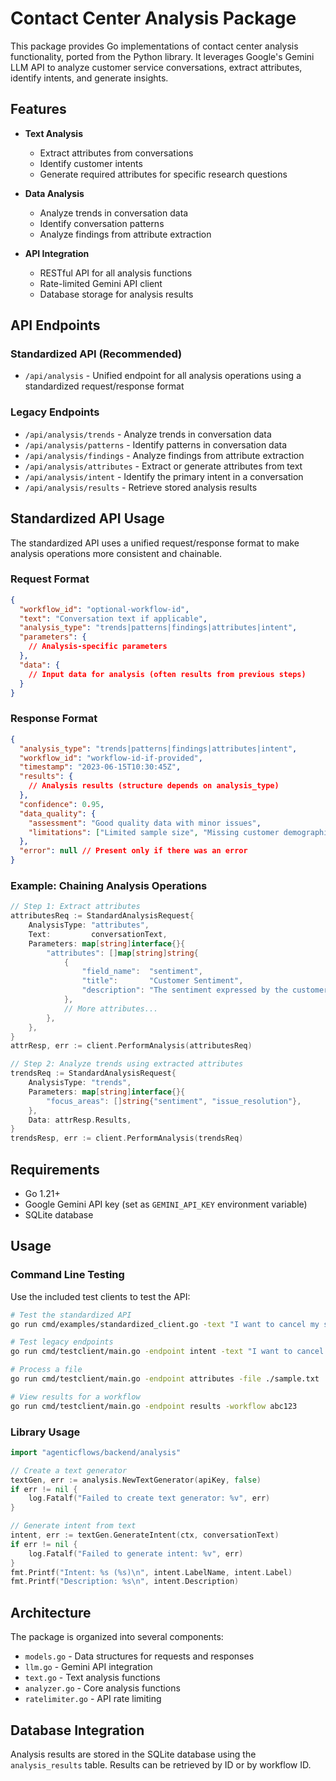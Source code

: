 # Contact Center Analysis Package

This package provides Go implementations of contact center analysis functionality, ported from the Python library. It leverages Google's Gemini LLM API to analyze customer service conversations, extract attributes, identify intents, and generate insights.

## Features

- **Text Analysis**
  - Extract attributes from conversations
  - Identify customer intents
  - Generate required attributes for specific research questions

- **Data Analysis**
  - Analyze trends in conversation data
  - Identify conversation patterns
  - Analyze findings from attribute extraction

- **API Integration**
  - RESTful API for all analysis functions
  - Rate-limited Gemini API client
  - Database storage for analysis results

## API Endpoints

### Standardized API (Recommended)

- `/api/analysis` - Unified endpoint for all analysis operations using a standardized request/response format

### Legacy Endpoints

- `/api/analysis/trends` - Analyze trends in conversation data
- `/api/analysis/patterns` - Identify patterns in conversation data
- `/api/analysis/findings` - Analyze findings from attribute extraction
- `/api/analysis/attributes` - Extract or generate attributes from text
- `/api/analysis/intent` - Identify the primary intent in a conversation
- `/api/analysis/results` - Retrieve stored analysis results

## Standardized API Usage

The standardized API uses a unified request/response format to make analysis operations more consistent and chainable.

### Request Format

```json
{
  "workflow_id": "optional-workflow-id",
  "text": "Conversation text if applicable",
  "analysis_type": "trends|patterns|findings|attributes|intent",
  "parameters": {
    // Analysis-specific parameters
  },
  "data": {
    // Input data for analysis (often results from previous steps)
  }
}
```

### Response Format

```json
{
  "analysis_type": "trends|patterns|findings|attributes|intent",
  "workflow_id": "workflow-id-if-provided",
  "timestamp": "2023-06-15T10:30:45Z",
  "results": {
    // Analysis results (structure depends on analysis_type)
  },
  "confidence": 0.95,
  "data_quality": {
    "assessment": "Good quality data with minor issues",
    "limitations": ["Limited sample size", "Missing customer demographic data"]
  },
  "error": null // Present only if there was an error
}
```

### Example: Chaining Analysis Operations

```go
// Step 1: Extract attributes
attributesReq := StandardAnalysisRequest{
    AnalysisType: "attributes",
    Text:         conversationText,
    Parameters: map[string]interface{}{
        "attributes": []map[string]string{
            {
                "field_name":  "sentiment",
                "title":       "Customer Sentiment",
                "description": "The sentiment expressed by the customer",
            },
            // More attributes...
        },
    },
}
attrResp, err := client.PerformAnalysis(attributesReq)

// Step 2: Analyze trends using extracted attributes
trendsReq := StandardAnalysisRequest{
    AnalysisType: "trends",
    Parameters: map[string]interface{}{
        "focus_areas": []string{"sentiment", "issue_resolution"},
    },
    Data: attrResp.Results,
}
trendsResp, err := client.PerformAnalysis(trendsReq)
```

## Requirements

- Go 1.21+
- Google Gemini API key (set as `GEMINI_API_KEY` environment variable)
- SQLite database

## Usage

### Command Line Testing

Use the included test clients to test the API:

```bash
# Test the standardized API
go run cmd/examples/standardized_client.go -text "I want to cancel my subscription" -debug

# Test legacy endpoints
go run cmd/testclient/main.go -endpoint intent -text "I want to cancel my subscription"

# Process a file
go run cmd/testclient/main.go -endpoint attributes -file ./sample.txt

# View results for a workflow
go run cmd/testclient/main.go -endpoint results -workflow abc123
```

### Library Usage

```go
import "agenticflows/backend/analysis"

// Create a text generator
textGen, err := analysis.NewTextGenerator(apiKey, false)
if err != nil {
    log.Fatalf("Failed to create text generator: %v", err)
}

// Generate intent from text
intent, err := textGen.GenerateIntent(ctx, conversationText)
if err != nil {
    log.Fatalf("Failed to generate intent: %v", err)
}
fmt.Printf("Intent: %s (%s)\n", intent.LabelName, intent.Label)
fmt.Printf("Description: %s\n", intent.Description)
```

## Architecture

The package is organized into several components:

- `models.go` - Data structures for requests and responses
- `llm.go` - Gemini API integration
- `text.go` - Text analysis functions
- `analyzer.go` - Core analysis functions
- `ratelimiter.go` - API rate limiting

## Database Integration

Analysis results are stored in the SQLite database using the `analysis_results` table. Results can be retrieved by ID or by workflow ID. 